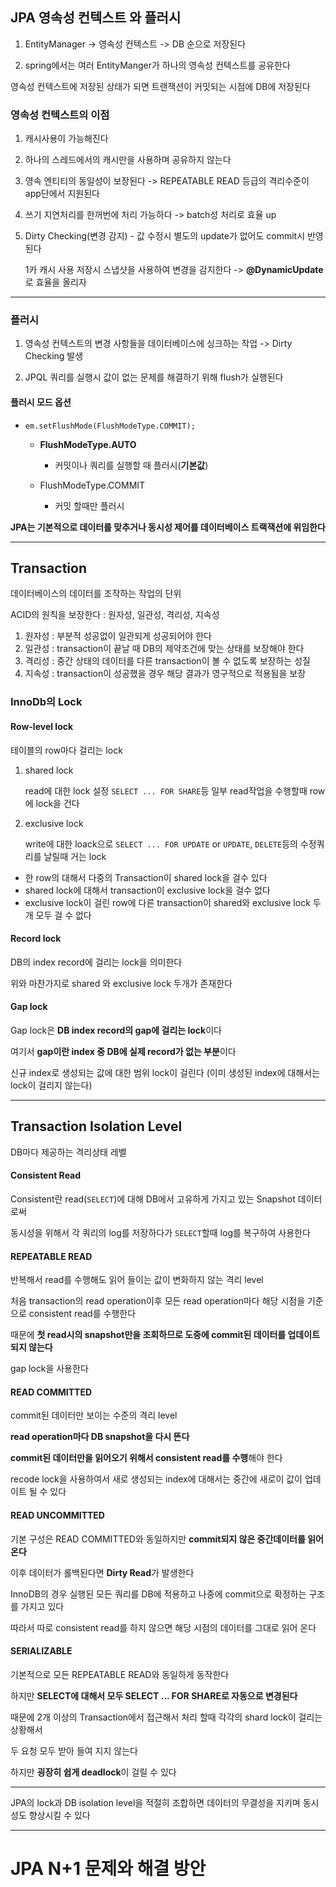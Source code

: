 ## JPA 영속성 컨텍스트 와 플러시



1. EntityManager -> 영속성 컨텍스트 -> DB 순으로 저장된다

2. spring에서는 여러 EntityManger가 하나의 영속성 컨텍스트를 공유한다



영속성 컨텍스트에 저장된 상태가 되면 트랜잭션이 커밋되는 시점에 DB에 저장된다



### 영속성 컨텍스트의 이점

1. 캐시사용이 가능해진다

2. 하나의 스레드에서의 캐시만을 사용하며 공유하지 않는다

3. 영속 엔티티의 동일성이 보장된다 -> REPEATABLE READ 등급의 격리수준이 app단에서 지원된다

4. 쓰기 지연처리를 한꺼번에 처리 가능하다 -> batch성 처리로 효율 up

5. Dirty Checking(변경 감지) - 값 수정시 별도의 update가 없어도 commit시 반영된다

   1카 캐시 사용 저장시 스냅샷을 사용하여 변경을 감지한다 -> **@DynamicUpdate**로 효율을 올리자



---



### 플러시

1. 영속성 컨텍스트의 변경 사항들을 데이터베이스에 싱크하는 작업 -> Dirty Checking 발생

2. JPQL 쿼리를 실행시 값이 없는 문제를 해결하기 위해 flush가 실행된다

#### 플러시 모드 옵션

- `em.setFlushMode(FlushModeType.COMMIT);`

  - **FlushModeType.AUTO**

    - 커밋이나 쿼리를 실행할 때 플러시(**기본값**)

  - FlushModeType.COMMIT

    - 커밋 할때만 플러시

      

**JPA는 기본적으로 데이터를 맞추거나 동시성 제어를 데이터베이스 트랙잭션에 위임한다**



---







## Transaction

데이터베이스의 데이터를 조작하는 작업의 단위

ACID의 원칙을 보장한다 : 원자성, 일관성, 격리성, 지속성

1. 원자성 : 부분적 성공없이 일관되게 성공되어야 한다
2. 일관성 : transaction이 끝날 때 DB의 제약조건에 맞는 상태를 보장해야 한다
3. 격리성 : 중간 상태의 데이터를 다른 transaction이 볼 수 없도록 보장하는 성질
4. 지속성 : transaction이 성공했을 경우 해당 결과가 영구적으로 적용됨을 보장



### InnoDb의 Lock

#### Row-level lock

테이블의 row마다 걸리는 lock 

1. shared lock

   read에 대한 lock 설정 `SELECT ... FOR SHARE`등 일부 read작업을 수행할때 row에 lock을 건다

2. exclusive lock

   write에 대한 loack으로 `SELECT ... FOR UPDATE` or `UPDATE`, `DELETE`등의 수정쿼리를 날릴때 거는 lock



* 한 row의 대해서 다중의 Transaction이 shared lock을 걸수 있다
* shared lock에 대해서 transaction이 exclusive lock을 걸수 없다
* exclusive lock이 걸린 row에 다른 transaction이 shared와 exclusive lock 두개 모두 걸 수 없다



#### Record lock

DB의 index record에 걸리는 lock을 의미한다

위와 마찬가지로 shared 와 exclusive lock 두개가 존재한다



#### Gap lock

Gap lock은 **DB index record의 gap에 걸리는 lock**이다

여기서 **gap이란 index 중 DB에 실제 record가 없는 부분**이다

신규 index로 생성되는 값에 대한 범위 lock이 걸린다 (이미 생성된 index에 대해서는 lock이 걸리지 않는다)



---







## Transaction Isolation Level

DB마다 제공하는 격리상태 레벨 



#### Consistent Read

Consistent란 read(`SELECT`)에 대해 DB에서 고유하게 가지고 있는 Snapshot 데이터로써

동시성을 위해서 각 쿼리의 log를 저장하다가 `SELECT`할때 log를 복구하여 사용한다



#### REPEATABLE READ

반복해서 read를 수행해도 읽어 들이는 값이 변화하지 않는 격리 level

처음 transaction의 read operation이후 모든 read operation마다 해당 시점을 기준으로 consistent read를 수행한다

때문에 **첫 read시의 snapshot만을 조회하므로 도중에 commit된 데이터를 업데이트 되지 않는다**

gap lock을 사용한다



#### READ COMMITTED

commit된 데이터만 보이는 수준의 격리 level

**read operation마다 DB snapshot을 다시 뜬다**

**commit된 데이터만을 읽어오기 위해서 consistent read를 수행**해야 한다

recode lock을 사용하여서 새로 생성되는 index에 대해서는 중간에 새로이 값이 업데이트 될 수 있다



#### READ UNCOMMITTED

기본 구성은 READ COMMITTED와 동일하지만 **commit되지 않은 중간데이터를 읽어 온다**

이후 데이터가 롤백된다면 **Dirty Read**가 발생한다

InnoDB의 경우 실행된 모든 쿼리를 DB에 적용하고 나중에 commit으로 확정하는 구조를 가지고 있다

따라서 따로 consistent read를 하지 않으면 해당 시점의 데이터를 그대로 읽어 온다



#### SERIALIZABLE

기본적으로 모든 REPEATABLE READ와 동일하게 동작한다

하지만 **SELECT에 대해서 모두 SELECT ... FOR SHARE로 자동으로 변경된다**

때문에 2개 이상의 Transaction에서 접근해서 처리 할때 각각의 shard lock이 걸리는 상황해서

두 요청 모두 받아 들여 지지 않는다

하지만 **굉장히 쉽게 deadlock**이 걸릴 수 있다



---



JPA의 lock과 DB isolation level을 적절히  조합하면 데이터의 무결성을 지키며 동시성도 향상시킬 수 있다


---

# JPA N+1 문제와 해결 방안

